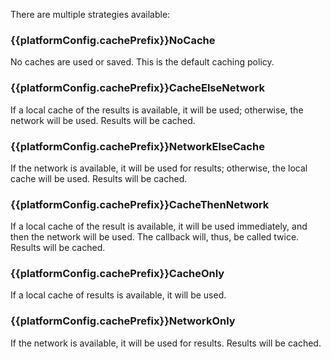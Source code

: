 There are multiple strategies available:

### {{platformConfig.cachePrefix}}NoCache
No caches are used or saved. This is the default caching policy.

### {{platformConfig.cachePrefix}}CacheElseNetwork
If a local cache of the results is available, it will be used; otherwise, the network will be used. Results will
be cached.

### {{platformConfig.cachePrefix}}NetworkElseCache
If the network is available, it will be used for results; otherwise, the local cache will be used. Results will
be cached.

### {{platformConfig.cachePrefix}}CacheThenNetwork
If a local cache of the result is available, it will be used immediately, and then the network will be used. The
callback will, thus, be called twice. Results will be cached.
### {{platformConfig.cachePrefix}}CacheOnly
If a local cache of results is available, it will be used.

### {{platformConfig.cachePrefix}}NetworkOnly
If the network is available, it will be used for results. Results will be cached.
